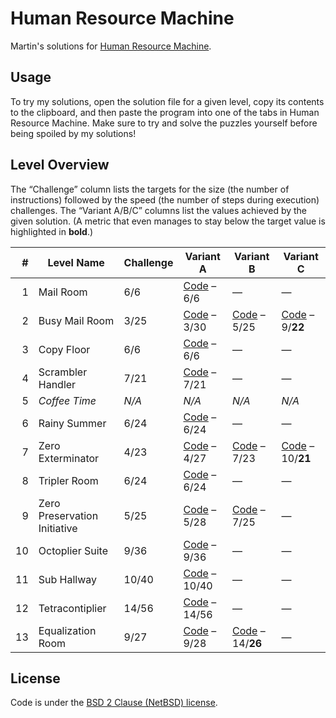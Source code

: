 # Human Resource Machine

Martin's solutions for [Human Resource Machine](http://tomorrowcorporation.com/humanresourcemachine).

## Usage

To try my solutions, open the solution file for a given level, copy its contents to the clipboard, and then paste the program into one of the tabs in Human Resource Machine. Make sure to try and solve the puzzles yourself before being spoiled by my solutions!

## Level Overview

The “Challenge” column lists the targets for the size (the number of instructions) followed by the speed (the number of steps during execution) challenges. The “Variant A/B/C” columns list the values achieved by the given solution. (A metric that even manages to stay below the target value is highlighted in **bold**.)

| # | Level Name | Challenge | Variant A | Variant B | Variant C |
| ---: | --- | --- | --- | --- | --- |
| 1 | Mail Room | 6/6 | [Code][01a] – 6/6 | — | — |
| 2 | Busy Mail Room | 3/25 | [Code][02a] – 3/30| [Code][02b] – 5/25 | [Code][02c] – 9/**22** |
| 3 | Copy Floor | 6/6 | [Code][03a] – 6/6 | — | — |
| 4 | Scrambler Handler | 7/21 | [Code][04a] – 7/21 | — | — |
| 5 | *Coffee Time* | *N/A* | *N/A* | *N/A* | *N/A* |
| 6 | Rainy Summer | 6/24 | [Code][06a] – 6/24 | — | — |
| 7 | Zero Exterminator | 4/23 | [Code][07a] – 4/27 | [Code][07b] – 7/23 | [Code][07c] – 10/**21** |
| 8 | Tripler Room | 6/24 | [Code][08a] – 6/24 | — | — |
| 9 | Zero Preservation Initiative | 5/25 | [Code][09a] – 5/28 | [Code][09b] – 7/25 | — |
| 10 | Octoplier Suite | 9/36 | [Code][10a] – 9/36 | — | — |
| 11 | Sub Hallway | 10/40 | [Code][11a] – 10/40 | — | — |
| 12 | Tetracontiplier | 14/56 | [Code][12a] – 14/56 | — | — |
| 13 | Equalization Room | 9/27 | [Code][13a] – 9/28 | [Code][13b] – 14/**26** | — |

[01a]: level-01/01a.txt
[02a]: level-02/02a.txt
[02b]: level-02/02b.txt
[02c]: level-02/02c.txt
[03a]: level-03/03a.txt
[04a]: level-04/04a.txt
[06a]: level-06/06a.txt
[07a]: level-07/07a.txt
[07b]: level-07/07b.txt
[07c]: level-07/07c.txt
[08a]: level-08/08a.txt
[09a]: level-09/09a.txt
[09b]: level-09/09b.txt
[10a]: level-10/10a.txt
[11a]: level-11/11a.txt
[12a]: level-12/12a.txt
[13a]: level-13/13a.txt
[13b]: level-13/13b.txt

## License

Code is under the [BSD 2 Clause (NetBSD) license](LICENSE.txt).
